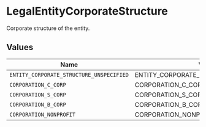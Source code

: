 # LegalEntityCorporateStructure

Corporate structure of the entity.


## Values

| Name                                     | Value                                    |
| ---------------------------------------- | ---------------------------------------- |
| `ENTITY_CORPORATE_STRUCTURE_UNSPECIFIED` | ENTITY_CORPORATE_STRUCTURE_UNSPECIFIED   |
| `CORPORATION_C_CORP`                     | CORPORATION_C_CORP                       |
| `CORPORATION_S_CORP`                     | CORPORATION_S_CORP                       |
| `CORPORATION_B_CORP`                     | CORPORATION_B_CORP                       |
| `CORPORATION_NONPROFIT`                  | CORPORATION_NONPROFIT                    |